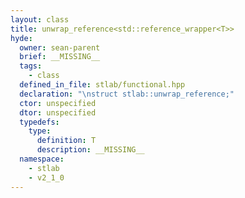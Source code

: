 ```yaml
---
layout: class
title: unwrap_reference<std::reference_wrapper<T>>
hyde:
  owner: sean-parent
  brief: __MISSING__
  tags:
    - class
  defined_in_file: stlab/functional.hpp
  declaration: "\nstruct stlab::unwrap_reference;"
  ctor: unspecified
  dtor: unspecified
  typedefs:
    type:
      definition: T
      description: __MISSING__
  namespace:
    - stlab
    - v2_1_0
---
```

